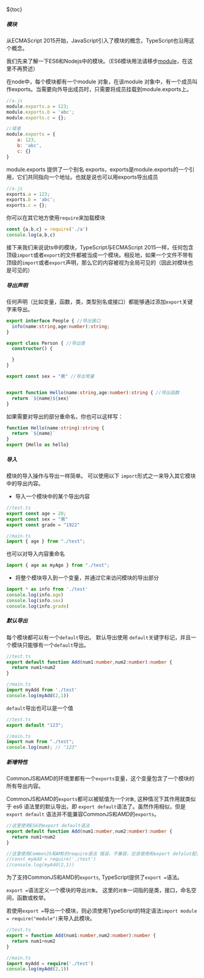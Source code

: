 ${toc}

##### 模块

从ECMAScript 2015开始，JavaScript引入了模块的概念，TypeScript也沿用这个概念。

我们先来了解一下ES6和Nodejs中的模块。（ES6模块用法请移步[module](https://es6.ruanyifeng.com/#docs/module)，在这里不再赘述）

在node中，每个模块都有一个module 对象，在该module 对象中，有一个成员叫作exports。当需要向外导出成员时，只需要将成员挂载到module.exports上。

```javascript
//a.js
module.exports.a = 123;
module.exports.b = 'abc';
module.exports.c = {};

//或者
module.exports = {
    a: 123,
    b: 'abc',
    c: {}
}
```

 module.exports 提供了一个别名 exports，exports是module.exports的一个引用，它们共同指向一个地址。也就是说也可以用exports导出成员

```javascript
//a.js
exports.a = 123;
exports.b = 'abc';
exports.c = {};
```

你可以在其它地方使用`require`来加载模块

```javascript
const {a,b,c} = require('./a')
console.log(a,b,c)
```

接下来我们来说说ts中的模块，TypeScript与ECMAScript 2015一样，任何包含顶级`import`或者`export`的文件都被当成一个模块。相反地，如果一个文件不带有顶级的`import`或者`export`声明，那么它的内容被视为全局可见的（因此对模块也是可见的）

##### 导出声明

任何声明（比如变量，函数，类，类型别名或接口）都能够通过添加`export`关键字来导出。

```typescript
export interface People { //导出接口
  info(name:string,age:number):string;
}

export class Person { //导出类
  constructor() {

  }
}

export const sex = "男" //导出常量


export function Hello(name:string,age:number):string { //导出函数
  return `${name}${sex}`
}
```

如果需要对导出的部分重命名，你也可以这样写：

```typescript
function Hello(name:string):string {
  return `${name}`
} 
export {Hello as hello}
```

##### 导入

模块的导入操作与导出一样简单。 可以使用以下 `import`形式之一来导入其它模块中的导出内容。

- 导入一个模块中的某个导出内容

```typescript
//test.ts
export const age = 20;
export const sex = "男"
export const grade = "1922"
```

```typescript
//main.ts
import { age } from "./test";
```

也可以对导入内容重命名

```typescript
import { age as myAge } from "./test";
```

- 将整个模块导入到一个变量，并通过它来访问模块的导出部分

```typescript
import * as info from './test'
console.log(info.age)
console.log(info.sex)
console.log(info.grade)
```

##### 默认导出

每个模块都可以有一个`default`导出。 默认导出使用 `default`关键字标记，并且一个模块只能够有一个`default`导出。

```typescript
//test.ts
export default function Add(num1:number,num2:number):number {
  return num1+num2
}

//main.ts
import myAdd from './test'
console.log(myAdd(2,1))
```

`default`导出也可以是一个值

```typescript
//test.ts
export default "123";

//main.ts
import num from "./test";
console.log(num); // "123"
```

##### 新增特性

CommonJS和AMD的环境里都有一个`exports`变量，这个变量包含了一个模块的所有导出内容。

CommonJS和AMD的`exports`都可以被赋值为一个`对象`, 这种情况下其作用就类似于 es6 语法里的默认导出，即 `export default`语法了。虽然作用相似，但是 `export default` 语法并不能兼容CommonJS和AMD的`exports`。

```typescript
//这里使用ES6的export default语法
export default function Add(num1:number,num2:number):number {
  return num1+num2
}

//这里使用CommonJS和AMD的require语法 错误，不兼容，应该使用和export defalut配套的import语法
//const myAdd = require('./test')
//console.log(myAdd(2,1))
```

为了支持CommonJS和AMD的`exports`, TypeScript提供了`export =`语法。

`export =`语法定义一个模块的导出`对象`。 这里的`对象`一词指的是类，接口，命名空间，函数或枚举。

若使用`export =`导出一个模块，则必须使用TypeScript的特定语法`import module = require("module")`来导入此模块。

```typescript
//test.ts
export = function Add(num1:number,num2:number):number {
  return num1+num2
}

//main.ts
import myAdd = require('./test')
console.log(myAdd(2,1))
```
